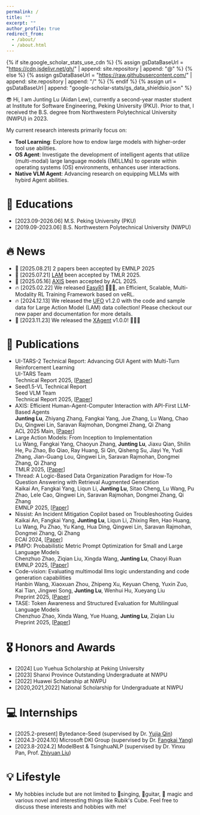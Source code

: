 ```yaml
---
permalink: /
title: ""
excerpt: ""
author_profile: true
redirect_from: 
  - /about/
  - /about.html
---
```


{% if site.google_scholar_stats_use_cdn %}
{% assign gsDataBaseUrl = "https://cdn.jsdelivr.net/gh/" | append: site.repository | append: "@" %}
{% else %}
{% assign gsDataBaseUrl = "https://raw.githubusercontent.com/" | append: site.repository | append: "/" %}
{% endif %}
{% assign url = gsDataBaseUrl | append: "google-scholar-stats/gs_data_shieldsio.json" %}

<span class='anchor' id='about-me'></span>

😎 Hi, I am Junting Lu (Aidan Lew), currently a second-year master student at Institute for Software Engineering, Peking University (PKU). Prior to that, I received the B.S. degree from Northwestern Polytechnical University (NWPU) in 2023. 

My current research interests primarily focus on:
- **Tool Learning**: Explore how to endow large models with higher-order tool use abilities.
- **OS Agent**: Investigate the development of intelligent agents that utilize (multi-modal) large language models
((M)LLMs) to operate within operating systems (OS) environments, enhances user interactions.
- **Native VLM Agent**: Advancing research on equipping MLLMs with hybird Agent abilities.


# 📖 Educations
- [2023.09-2026.06] M.S. Peking University (PKU)
- [2019.09-2023.06] B.S. Northwestern Polytechnical University (NWPU)


# 🔥 News
- 🎉 [2025.08.21] 2 papers been accepted by EMNLP 2025
- 🎉 [2025.07.21] [LAM](https://arxiv.org/abs/2412.10047) been accepted by TMLR 2025.
- 🎉 [2025.05.16] [AXIS](https://arxiv.org/abs/2409.17140) been accepted by ACL 2025.
- 🔥 [2025.02.22] We released [EasyR1](https://github.com/hiyouga/EasyR1) 🎉🎉🎉, an Efficient, Scalable, Multi-Modality RL Training Framework based on veRL.
- 🔥 [2024.12.13] We released the [UFO](https://github.com/microsoft/UFO) v1.2.0 with the code and sample data for Large Action Model (LAM) data collection! Please checkout our new paper and documentation for more details.
- 🎉 [2023.11.23] We released the [XAgent](https://github.com/OpenBMB/XAgent) v1.0.0! 🎉🎉🎉


# 📝 Publications 
- UI-TARS-2 Technical Report: Advancing GUI Agent with Multi-Turn Reinforcement Learning \
  UI-TARS Team \
  Technical Report 2025, [[Paper](https://arxiv.org/abs/2509.02544)]
- Seed1.5-VL Technical Report \
  Seed VLM Team \
  Technical Report 2025, [[Paper](arxiv.org/abs/2505.07062)]
- AXIS: Efficient Human-Agent-Computer Interaction with API-First LLM-Based Agents \
  **Junting Lu**, Zhiyang Zhang, Fangkai Yang, Jue Zhang, Lu Wang, Chao Du, Qingwei Lin, Saravan Rajmohan, Dongmei Zhang, Qi Zhang \
  ACL 2025 Main, [[Paper](https://arxiv.org/abs/2409.17140)]
- Large Action Models: From Inception to Implementation \
  Lu Wang, Fangkai Yang, Chaoyun Zhang, **Junting Lu**, Jiaxu Qian, Shilin He, Pu Zhao, Bo Qiao, Ray Huang, Si Qin, Qisheng Su, Jiayi Ye, Yudi Zhang, Jian-Guang Lou, Qingwei Lin, Saravan Rajmohan, Dongmei Zhang, Qi Zhang \
  TMLR 2025, [[Paper](https://arxiv.org/abs/2412.10047)]
- Thread: A Logic-Based Data Organization Paradigm for How-To Question Answering with Retrieval Augmented Generation \
  Kaikai An, Fangkai Yang, Liqun Li, **Junting Lu**, Sitao Cheng, Lu Wang, Pu Zhao, Lele Cao, Qingwei Lin, Saravan Rajmohan, Dongmei Zhang, Qi Zhang \
  EMNLP 2025, [[Paper](https://arxiv.org/abs/2406.13372)]
- Nissist: An Incident Mitigation Copilot based on Troubleshooting Guides \
  Kaikai An, Fangkai Yang, **Junting Lu**, Liqun Li, Zhixing Ren, Hao Huang, Lu Wang, Pu Zhao, Yu Kang, Hua Ding, Qingwei Lin, Saravan Rajmohan, Dongmei Zhang, Qi Zhang \
  ECAI 2024, [[Paper](https://arxiv.org/abs/2402.17531)]
- PMPO: Probabilistic Metric Prompt Optimization for Small and Large Language Models \
  Chenzhuo Zhao, Ziqian Liu, Xingda Wang, **Junting Lu**, Chaoyi Ruan \
  EMNLP 2025, [[Paper](https://arxiv.org/abs/2505.16307)]
- Code-vision: Evaluating multimodal llms logic understanding and code generation capabilities \
  Hanbin Wang, Xiaoxuan Zhou, Zhipeng Xu, Keyuan Cheng, Yuxin Zuo, Kai Tian, Jingwei Song, **Junting Lu**, Wenhui Hu, Xueyang Liu \
  Preprint 2025, [[Paper](https://arxiv.org/abs/2502.11829)]
- TASE: Token Awareness and Structured Evaluation for Multilingual Language Models \
  Chenzhuo Zhao, Xinda Wang, Yue Huang, **Junting Lu**, Ziqian Liu \
  Preprint 2025, [[Paper](https://arxiv.org/pdf/2508.05468)]


# 🎖 Honors and Awards
- [2024] Luo Yuehua Scholarship at Peking University
- [2023] Shanxi Province Outstanding Undergraduate at NWPU
- [2022] Huawei Scholarship at NWPU
- [2020,2021,2022] National Scholarship for Undergraduate at NWPU  


# 💻 Internships
- [2025.2-present] Bytedance-Seed (supervised by Dr. [Yujia Qin](https://yujia-qin.github.io/))
- [2024.3-2024.10] Microsoft DKI Group (supervised by Dr. [Fangkai Yang](https://www.microsoft.com/en-us/research/people/fangkaiyang/))
- [2023.8-2024.2] ModelBest & TsinghuaNLP (supervised by Dr. Yinxu Pan, Prof. [Zhiyuan Liu](https://nlp.csai.tsinghua.edu.cn/~lzy/))

# 💡 Lifestyle

- My hobbies include but are not limited to 🎤singing, 🎸guitar, 🧙 magic and various novel and interesting things like Rubik's Cube. Feel free to discuss these interests and hobbies with me!
